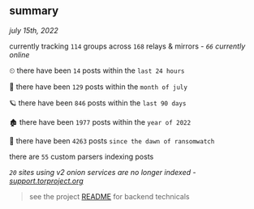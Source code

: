 
## summary
_july 15th, 2022_

currently tracking `114` groups across `168` relays & mirrors - _`66` currently online_

⏲ there have been `14` posts within the `last 24 hours`

🦈 there have been `129` posts within the `month of july`

🪐 there have been `846` posts within the `last 90 days`

🏚 there have been `1977` posts within the `year of 2022`

🦕 there have been `4263` posts `since the dawn of ransomwatch`

there are `55` custom parsers indexing posts

_`20` sites using v2 onion services are no longer indexed - [support.torproject.org](https://support.torproject.org/onionservices/v2-deprecation/)_

> see the project [README](https://github.com/joshhighet/ransomwatch#ransomwatch--) for backend technicals

